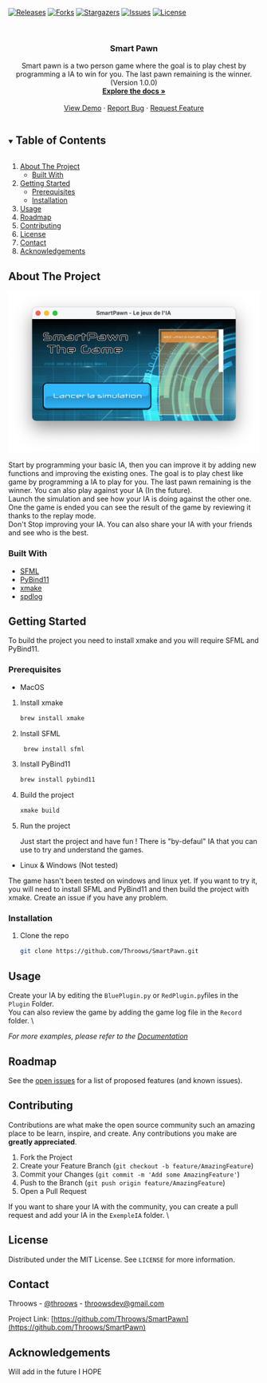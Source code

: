 [![Releases](https://img.shields.io/github/v/release/Throows/SmartPawn)](https://github.com/Throows/Throows)
[![Forks](https://img.shields.io/github/forks/Throows/SmartPawn)](https://github.com/Throows/SmartPawn/fork)
[![Stargazers](https://img.shields.io/github/stars/Throows/SmartPawn)](https://github.com/Throows/SmartPawn/stargazers)
[![Issues](https://img.shields.io/github/issues-raw/Throows/SmartPawn)](https://github.com/Throows/SmartPawn/issues)
[![License](https://img.shields.io/github/license/Throows/SmartPawn)](https://github.com/Throows/SmartPawn/blob/master/LICENSE)

<br/>
<!-- <p align="center">
  <a href="https://github.com/Throows/SmartPawn">
    <img src="images/logo.png" alt="Logo" width="80" height="80">
  </a>-->

  <h3 align="center">Smart Pawn</h3>

  <p align="center">
    Smart pawn is a two person game where the goal is to play chest by programming a IA to win for you. The last pawn remaining is the winner. (Version 1.0.0)
    <br />
    <a href="https://github.com/Throows/SmartPawn"><strong>Explore the docs »</strong></a>
    <br />
    <br />
    <a href="https://github.com/Throows/SmartPawn/releases">View Demo</a>
    ·
    <a href="https://github.com/Throows/SmartPawn/issues">Report Bug</a>
    ·
    <a href="https://github.com/Throows/SmartPawn/issues">Request Feature</a>
  </p>
</p>


<!-- TABLE OF CONTENTS -->
<details open="open">
  <summary><h2 style="display: inline-block">Table of Contents</h2></summary>
  <ol>
    <li>
      <a href="#about-the-project">About The Project</a>
      <ul>
        <li><a href="#built-with">Built With</a></li>
      </ul>
    </li>
    <li>
      <a href="#getting-started">Getting Started</a>
      <ul>
        <li><a href="#prerequisites">Prerequisites</a></li>
        <li><a href="#installation">Installation</a></li>
      </ul>
    </li>
    <li><a href="#usage">Usage</a></li>
    <li><a href="#roadmap">Roadmap</a></li>
    <li><a href="#contributing">Contributing</a></li>
    <li><a href="#license">License</a></li>
    <li><a href="#contact">Contact</a></li>
    <li><a href="#acknowledgements">Acknowledgements</a></li>
  </ol>
</details>



<!-- ABOUT THE PROJECT -->
## About The Project

![Photo](https://github.com/Throows/SmartPawn/blob/master/assets/SMHome.jpg?raw=true)

Start by programming your basic IA, then you can improve it by adding new functions and improving the existing ones. The goal is to play chest like game by programming a IA to play for you. The last pawn remaining is the winner. You can also play against your IA (In the future). \
Launch the simulation and see how your IA is doing against the other one. One the game is ended you can see the result of the game by reviewing it thanks to the replay mode. \
Don't Stop improving your IA. You can also share your IA with your friends and see who is the best.


### Built With

* [SFML](https://www.sfml-dev.org/)
* [PyBind11](https://github.com/pybind/pybind11)
* [xmake](https://xmake.io/)
* [spdlog](https://github.com/gabime/spdlog)



<!-- GETTING STARTED -->
## Getting Started

To build the project you need to install xmake and you will require SFML and PyBind11.

### Prerequisites

- MacOS

1. Install xmake
   ```sh
   brew install xmake
   ```
2. Install SFML
   ```sh
    brew install sfml
    ```
3. Install PyBind11
    ```sh
    brew install pybind11
    ```
4. Build the project
    ```sh
    xmake build
    ```
5. Run the project

    Just start the project and have fun ! There is "by-defaul" IA that you can use to try and understand the games.
    
- Linux & Windows (Not tested)

The game hasn't been tested on windows and linux yet. If you want to try it, you will need to install SFML and PyBind11 and then build the project with xmake. Create an issue if you have any problem.

### Installation

1. Clone the repo
   ```sh
   git clone https://github.com/Throows/SmartPawn.git
    ```

<!-- USAGE EXAMPLES -->
## Usage

Create your IA by editing the `BluePlugin.py` or `RedPlugin.py`files in the `Plugin` Folder. \
You can also review the game by adding the game log file in the `Record` folder. \

_For more examples, please refer to the [Documentation](https://github.com/Throows/SmartPawn/wiki)_

<!-- ROADMAP -->
## Roadmap

See the [open issues](https://github.com/Throows/SmartPawn/issues) for a list of proposed features (and known issues).


<!-- CONTRIBUTING -->
## Contributing

Contributions are what make the open source community such an amazing place to be learn, inspire, and create. Any contributions you make are **greatly appreciated**.

1. Fork the Project
2. Create your Feature Branch (`git checkout -b feature/AmazingFeature`)
3. Commit your Changes (`git commit -m 'Add some AmazingFeature'`)
4. Push to the Branch (`git push origin feature/AmazingFeature`)
5. Open a Pull Request

If you want to share your IA with the community, you can create a pull request and add your IA in the `ExempleIA` folder. \

<!-- LICENSE -->
## License

Distributed under the MIT License. See `LICENSE` for more information.

<!-- CONTACT -->
## Contact

Throows - [@throows](https://www.instagram.com/romain.brtl/) - throowsdev@gmail.com

Project Link: [https://github.com/Throows/SmartPawn](https://github.com/Throows/SmartPawn)

<!-- ACKNOWLEDGEMENTS -->
## Acknowledgements

Will add in the future I HOPE
